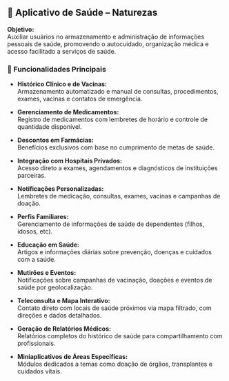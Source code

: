 

## 📱 Aplicativo de Saúde – Naturezas

**Objetivo:**  
Auxiliar usuários no armazenamento e administração de informações pessoais de saúde, promovendo o autocuidado, organização médica e acesso facilitado a serviços de saúde.

### 🔑 Funcionalidades Principais

- **Histórico Clínico e de Vacinas:**  
  Armazenamento automatizado e manual de consultas, procedimentos, exames, vacinas e contatos de emergência.

- **Gerenciamento de Medicamentos:**  
  Registro de medicamentos com lembretes de horário e controle de quantidade disponível.

- **Descontos em Farmácias:**  
  Benefícios exclusivos com base no cumprimento de metas de saúde.

- **Integração com Hospitais Privados:**  
  Acesso direto a exames, agendamentos e diagnósticos de instituições parceiras.

- **Notificações Personalizadas:**  
  Lembretes de medicação, consultas, exames, vacinas e campanhas de doação.

- **Perfis Familiares:**  
  Gerenciamento de informações de saúde de dependentes (filhos, idosos, etc).

- **Educação em Saúde:**  
  Artigos e informações diárias sobre prevenção, doenças e cuidados com a saúde.

- **Mutirões e Eventos:**  
  Notificações sobre campanhas de vacinação, doações e eventos de saúde por geolocalização.

- **Teleconsulta e Mapa Interativo:**  
  Contato direto com locais de saúde próximos via mapa filtrado, com direções e dados detalhados.

- **Geração de Relatórios Médicos:**  
  Relatórios completos do histórico de saúde para compartilhamento com profissionais.

- **Miniaplicativos de Áreas Específicas:**  
  Módulos dedicados a temas como doação de órgãos, transplantes e cuidados vitais.
